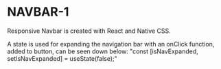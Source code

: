 # NAVBAR-1

Responsive Navbar is created with React and Native CSS.

A state is used for expanding the navigation bar with an onClick function, added to button, can be seen down below:
"const [isNavExpanded, setIsNavExpanded] = useState(false);"

<!-- <button
        className="hamburger"
        onClick={() => {
          setIsNavExpanded(!isNavExpanded);
        }}
      > -->
